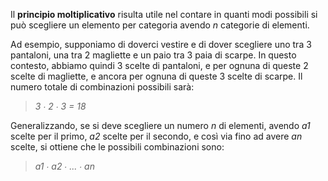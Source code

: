 Il **principio moltiplicativo** risulta utile nel contare in quanti modi possibili si può scegliere un elemento per categoria avendo *n* categorie di elementi. 

Ad esempio, supponiamo di doverci vestire e di dover scegliere uno tra 3 pantaloni, una tra 2 magliette e un paio tra 3 paia di scarpe. In questo contesto, abbiamo quindi 3 scelte di pantaloni, e per ognuna di queste 2 scelte di magliette, e ancora per ognuna di queste 3 scelte di scarpe. Il numero totale di combinazioni possibili sarà:

> *3 ∙ 2 ∙ 3 = 18*

Generalizzando, se si deve scegliere un numero *n* di elementi, avendo *a1* scelte per il primo, *a2* scelte per il secondo, e così via fino ad avere *an* scelte, si ottiene che le possibili combinazioni sono:

> *a1 ∙ a2 ∙ ... ∙ an*


